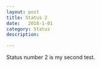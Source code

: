 ```yaml
---
layout: post
title: Status 2
date:   2018-1-01
category: Status
description: 

---
```


Status number 2 is my second test.
<!--more-->